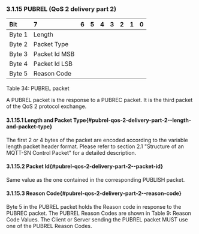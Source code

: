 <!-- transformation-note: left upstream numbering of headings for verification -->
### 3.1.15 PUBREL (QoS 2 delivery part 2)

<!-- transformation-note: no table col span in markdown, but we should specify bitfields better (than with layout tables) anyway --> 
| Bit    | 7             | 6  | 5  | 4  | 3  | 2  | 1  | 0  |
|:-------|:--------------|:---|:---|:---|:---|:---|:---|:---|
| Byte 1 | Length        |    |    |    |    |    |    |    |
| Byte 2 | Packet Type   |    |    |    |    |    |    |    |
| Byte 3 | Packet Id MSB |    |    |    |    |    |    |    |
| Byte 4 | Packet Id LSB |    |    |    |    |    |    |    |
| Byte 5 | Reason Code   |    |    |    |    |    |    |    |

Table 34: PUBREL packet
<!-- transformation-note: above upstream table number will be replaced by auto-numbering later. -->

A PUBREL packet is the response to a PUBREC packet. It is the third packet of the QoS 2 protocol exchange.

<!-- transformation-note: left upstream numbering of headings for verification -->
#### 3.1.15.1 Length and Packet Type{#pubrel-qos-2-delivery-part-2--length-and-packet-type}

The first 2 or 4 bytes of the packet are encoded according to the variable length packet header format.
Please refer to section 2.1 "Structure of an MQTT-SN Control Packet" for a detailed description.
<!-- transformation-note: the above section ref upstream 2.1 is hard to validate, so the title was added. -->

<!-- transformation-note: left upstream numbering of headings for verification -->
#### 3.1.15.2 Packet Id{#pubrel-qos-2-delivery-part-2--packet-id}

Same value as the one contained in the corresponding PUBLISH packet.

<!-- transformation-note: left upstream numbering of headings for verification -->
#### 3.1.15.3 Reason Code{#pubrel-qos-2-delivery-part-2--reason-code}

<!-- transformation-note: the below table ref upstream 9 "Reason Code Values" needs verification before transforming into a semantic ref later. -->
Byte 5 in the PUBREL packet holds the Reason code in response to the PUBREC packet.
The PUBREL Reason Codes are shown in Table 9: Reason Code Values.
The Client or Server sending the PUBREL packet MUST use one of the PUBREL Reason Codes.
